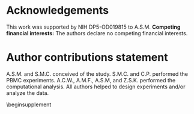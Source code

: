 # Acknowledgements

This work was supported by NIH DP5-OD019815 to A.S.M. **Competing financial interests:** The authors declare no competing financial interests.

# Author contributions statement

A.S.M. and S.M.C. conceived of the study. S.M.C. and C.P. performed the PBMC experiments. A.C.W., A.M.F., A.S.M, and Z.S.K. performed the computational analysis. All authors helped to design experiments and/or analyze the data. 

\beginsupplement
